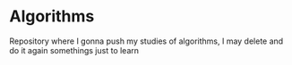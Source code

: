 # Algorithms
Repository where I gonna push my studies of algorithms, I may delete and do it again somethings just to learn
